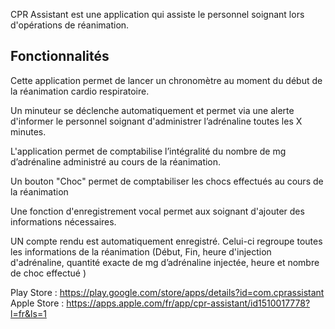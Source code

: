 CPR Assistant est une application qui assiste le personnel soignant lors d'opérations de réanimation.

## Fonctionnalités
Cette application permet de lancer un chronomètre au moment du début de la réanimation cardio respiratoire.

Un minuteur se déclenche automatiquement et permet via une alerte d'informer le personnel soignant d'administrer l’adrénaline toutes les X minutes.

L'application permet de comptabilise l’intégralité du nombre de mg d’adrénaline administré au cours de la réanimation.

Un bouton "Choc" permet de comptabiliser les chocs effectués au cours de la réanimation

Une fonction d'enregistrement vocal permet aux soignant d'ajouter des informations nécessaires.

UN compte rendu est automatiquement enregistré. Celui-ci regroupe toutes les informations de la réanimation (Début, Fin, heure d'injection d'adrénaline,
quantité exacte de mg d’adrénaline injectée, heure et nombre de choc effectué )

Play Store : https://play.google.com/store/apps/details?id=com.cprassistant
Apple Store : https://apps.apple.com/fr/app/cpr-assistant/id1510017778?l=fr&ls=1
